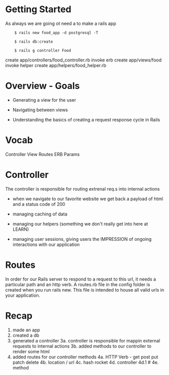 # Getting Started
As always we are going ot need a to make a rails app
```
    $ rails new food_app -d postgresql -T

    $ rails db:create

    $ rails g controller Food 
```

create  app/controllers/food_controller.rb
invoke  erb
create    app/views/food
invoke  helper
create    app/helpers/food_helper.rb

# Overview - Goals
- Generating a view for the user

- Navigating between views

- Understanding the basics of creating a request response cycle in Rails

# Vocab
Controller
View
Routes
ERB
Params


# Controller
The controller is responsible for routing extrenal req.s into internal actions

  - when we navigate to our favorite website we get back a payload of html and a status code of 200

- managing caching of data
- managing our helpers (something we don't really get into here at LEARN)
- managing user sessions, giving users the IMPRESSION of ongoing interactions with our application

# Routes
 In order for our Rails server to respond to a request to this url, it needs a particular path and an http verb. A routes.rb file in the config folder is created when you run rails new. This file is intended to house all valid urls in your application.

 # Recap
1. made an app
2. created a db
3. generated a controller
  3a. controller is responsible for mappin external requests to internal actions
  3b. added methods to our controller to render some html
4.  added routes for our controller methods
  4a. HTTP Verb - get post put patch delete
  4b. location / url
  4c. hash rocket 
  4d. controller
    4d.1 #
  4e. method

  